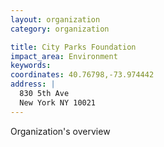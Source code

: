 ```yaml
---
layout: organization
category: organization

title: City Parks Foundation
impact_area: Environment
keywords: 
coordinates: 40.76798,-73.974442
address: |
  830 5th Ave
  New York NY 10021
---
```

Organization's overview

